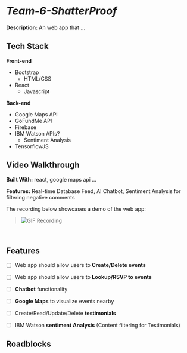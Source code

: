 # *Team-6-ShatterProof*

**Description:** An web app that ...

## Tech Stack
**Front-end**
- Bootstrap
  - HTML/CSS
- React
  - Javascript

**Back-end**
- Google Maps API
- GoFundMe API
- Firebase
- IBM Watson APIs?
  - Sentiment Analysis
- TensorflowJS

## Video Walkthrough
**Built With:** react, google maps api ...

**Features:** Real-time Database Feed, AI Chatbot, Sentiment Analysis for filtering negative comments

The recording below showcases a demo of the web app:
> ![GIF Recording](test.gif)


<br />

## Features
- [ ] Web app should allow users to **Create/Delete events**
- [ ] Web app should allow users to **Lookup/RSVP to events**
- [ ] **Chatbot** functionality
- [ ] **Google Maps** to visualize events nearby
- [ ] Create/Read/Update/Delete **testimonials**
- [ ] IBM Watson **sentiment Analysis** (Content filtering for Testimonials)


## Roadblocks
